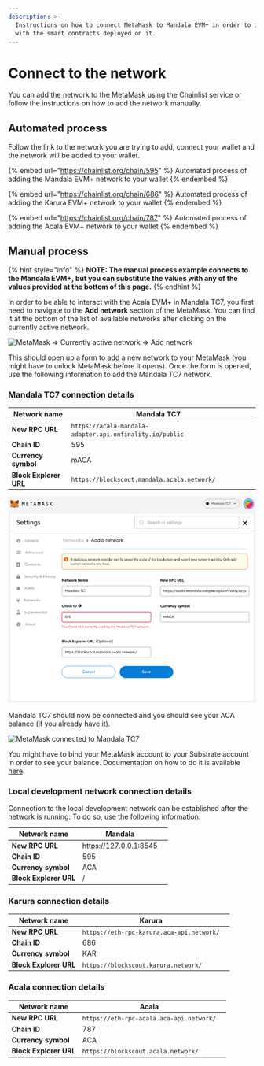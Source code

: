 ```yaml
---
description: >-
  Instructions on how to connect MetaMask to Mandala EVM+ in order to interact
  with the smart contracts deployed on it.
---
```


# Connect to the network

You can add the network to the MetaMask using the Chainlist  service or follow the instructions on how to add the network manually.

## Automated process

Follow the link to the network you are trying to add, connect your wallet and the network will be added to your wallet.

{% embed url="https://chainlist.org/chain/595" %}
Automated process of adding the Mandala EVM+ network to your wallet
{% endembed %}

{% embed url="https://chainlist.org/chain/686" %}
Automated process of adding the Karura EVM+ network to your wallet
{% endembed %}

{% embed url="https://chainlist.org/chain/787" %}
Automated process of adding the Acala EVM+ network to your wallet
{% endembed %}

## Manual process

{% hint style="info" %}
**NOTE: The manual process example connects to the Mandala EVM+, but you can substitute the values with any of the values provided at the bottom of this page.**
{% endhint %}

In order to be able to interact with the Acala EVM+ in Mandala TC7, you first need to navigate to the **Add network** section of the MetaMask. You can find it at the bottom of the list of available networks after clicking on the currently active network.

![MetaMask => Currently active network => Add network](https://1503523808-files.gitbook.io/\~/files/v0/b/gitbook-x-prod.appspot.com/o/spaces%2F-MAz4EenwXLth\_HO\_hmJ-887967055%2Fuploads%2FWz1rByJAVVr5MOdxgEaS%2FScreenshot%202022-03-02%20at%2002.22.49.png?alt=media\&token=365d2c22-49d2-4952-94cf-54a7fe154ad8)

This should open up a form to add a new network to your MetaMask (you might have to unlock MetaMask before it opens). Once the form is opened, use the following information to add the Mandala TC7 network.

### Mandala TC7 connection details

| **Network name**       | Mandala TC7                                              |   |
| ---------------------- | -------------------------------------------------------- | - |
| **New RPC URL**        | `https://acala-mandala-adapter.api.onfinality.io/public` |   |
| **Chain ID**           | 595                                                      |   |
| **Currency symbol**    | mACA                                                     |   |
| **Block Explorer URL** | `https://blockscout.mandala.acala.network/`              |   |

![Mandala TC7 connection details](<../../.gitbook/assets/Screenshot 2022-07-07 at 11.48.11.png>)

Mandala TC7 should now be connected and you should see your ACA balance (if you already have it).

![MetaMask connected to Mandala TC7](https://1503523808-files.gitbook.io/\~/files/v0/b/gitbook-x-prod.appspot.com/o/spaces%2F-MAz4EenwXLth\_HO\_hmJ-887967055%2Fuploads%2FUIMYw8u7yCY6RFEhXJa3%2Fimage.png?alt=media\&token=e0bb8dd9-d6d6-4e45-a9f6-974d6299eb69)

You might have to bind your MetaMask account to your Substrate account in order to see your balance. Documentation on how to do it is available [here](../development-account/#bind-accounts).

### Local development network connection details

Connection to the local development network can be established after the network is running. To do so, use the following information:

| **Network name**       | Mandala                |   |
| ---------------------- | ---------------------- | - |
| **New RPC URL**        | https://127.0.0.1:8545 |   |
| **Chain ID**           | 595                    |   |
| **Currency symbol**    | ACA                    |   |
| **Block Explorer URL** | /                      |   |

### Karura connection details

| **Network name**       | Karura                                    |   |
| ---------------------- | ----------------------------------------- | - |
| **New RPC URL**        | `https://eth-rpc-karura.aca-api.network/` |   |
| **Chain ID**           | 686                                       |   |
| **Currency symbol**    | KAR                                       |   |
| **Block Explorer URL** | `https://blockscout.karura.network/`      |   |

### Acala connection details

| **Network name**       | Acala                                    |   |
| ---------------------- | ---------------------------------------- | - |
| **New RPC URL**        | `https://eth-rpc-acala.aca-api.network/` |   |
| **Chain ID**           | 787                                      |   |
| **Currency symbol**    | ACA                                      |   |
| **Block Explorer URL** | `https://blockscout.acala.network/`      |   |
